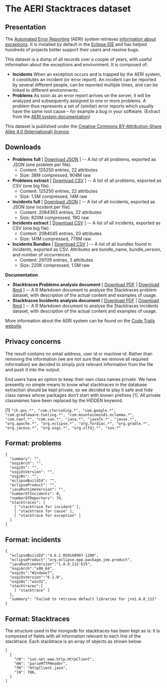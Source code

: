 
# The AERI Stacktraces dataset

## Presentation

The [Automated Error Reporting](https://wiki.eclipse.org/EPP/Logging) (AERI) system retrieves [information about exceptions](https://www.codetrails.com/error-analytics/manual/). It is installed by default in the [Eclipse IDE](http://www.eclipse.org/ide/) and has helped hundreds of projects better support their users and resolve bugs.  

This dataset is a dump of all records over a couple of years, with useful information about the exceptions and environment. It is composed of:

* **Incidents** When an exception occurs and is trapped by the AERI system, it constitutes an incident (or error report). An incident can be reported by several different people, can be reported multiple times, and can be linked to different environments.
* **Problems** As soon as an error report arrives on the server, it will be analyzed and subsequently assigned to one or more problems. A problem thus represents a set of (similar) error reports which usually have the same root cause – for example a bug in your software. (Extract from the [AERI system documentation](https://www.codetrails.com/error-analytics/manual/concepts/error-reports-problems-bugs-projects.html))

This dataset is published under the [Creative Commons BY-Attribution-Share Alike 4.0 (International) licence](https://creativecommons.org/licenses/by-sa/4.0/).


## Downloads

* **Problems full** [ [Download JSON](problems_full.tar.bz2) ] -- A list of all problems, exported as JSON (one problem per file).
    * Content: 125250 entries, 22 attributes
    * Size: 38M compressed, 904M raw
* **Problems extract** [ [Download CSV](problems_extract.csv.bz2) ] -- A list of all problems, exported as CSV (one big file).
    * Content: 125250 entries, 22 attributes
    * Size: 1.5M compressed, 14M raw
* **Incidents full** [ [Download JSON](incidents_full.tar.bz2) ] -- A list of all incidents, exported as JSON (one incident per file).
    * Content: 2084363 entries, 22 attributes
    * Size: 820M compressed, 19G raw
* **Incidents extract** [ [Download CSV](incidents_extract.csv.bz2) ] -- A list of all incidents, exported as CSV (one big file).
    * Content: 2084045 entries, 20 attributes
    * Size: 141M compressed, 778M raw
* **Incidents Bundles** [ [Download CSV](incidents_bundles_extract.csv.bz2) ] -- A list of all bundles found in incidents, exported as CSV. Attributes are bundle_name, bundle_version, and number of occurrences.
    * Content: 29709 entries, 3 attributes
    * Size: 220K compressed, 1.5M raw

**Documentation**

* **Stacktraces Problems analysis document** [ [Download PDF](problems_analysis.pdf) | [Download Rmd](problems_analysis.rmd) ] -- A R Markdown document to analyse the Stacktraces problem dataset, with description of the actual content and examples of usage.
* **Stacktraces Incidents analysis document** [ [Download PDF](incidents_analysis.pdf) | [Download Rmd](incidents_analysis.rmd) ] -- A R Markdown document to analyse the Stacktraces incidents dataset, with description of the actual content and examples of usage.

More information about the AERI system can be found on the [Code Trails website](https://www.codetrails.com/error-analytics/manual/).



## Privacy concerns

The result contains no email address, user id or machine id. Rather than removing the information (we are not sure that we remove all required information) we decided to simply pick relevant information from the file and push it into the output.

End users have an option to keep their own class names private. We have presently no simple means to know what stacktraces in the database extraction should be kept private, so we decided to play it safe and hide class names whose packages don't start with known prefixes [1]. All private classnames have been replaced by the HIDDEN keyword.

[1] `"ch.qos.*", "com.cforcoding.*", "com.google.*", "com.gradleware.tooling.*", "com.mountainminds.eclemma.*", "com.naef.*", "com.sun.*", "java.*", "javafx.*", "javax.*", "org.apache.*", "org.eclipse.*", "org.fordiac.*", "org.gradle.*", "org.jacoco.*", "org.osgi.*", "org.slf4j.*", "sun.*" `


## Format: problems

    {
      "summary": "",
      "osgiArch": "",
      "osgiOs": "",
      "osgiOsVersion": "",
      "osgiWs": "",
      "eclipseBuildId": "",
      "eclipseProduct": "",
      "javaRuntimeVersion": "",
      "numberOfIncidents": 0,
      "numberOfReporters": 74,
      "stacktraces": [
        [ "stacktrace for incident" ],
        [ "stacktrace for cause" ],
        [ "stacktrace for exception" ]
      ]
    }


## Format: incidents

    {
      "eclipseBuildId":"4.6.1.M20160907-1200",
      "eclipseProduct":"org.eclipse.epp.package.jee.product",
      "javaRuntimeVersion":"1.8.0_112-b15",
      "osgiArch":"x86_64",
      "osgiOs":"Windows7",
      "osgiOsVersion":"6.1.0",
      "osgiWs":"win32",
      "stacktraces":[
        [ "stacktrace" ]
      ],
      "summary": "Failed to retrieve default libraries for jre1.8.0_111"
    }


## Format: Stacktraces

The structure used in the mongodb for stacktraces has been kept as is: it is composed of fields with all information relevant to each line of the stacktrace. Each stacktrace is an array of objects as shown below:

    [
      {
        "cN": "sun.net.www.http.HttpClient",
        "mN": "parseHTTPHeader",
        "fN": "HttpClient.java",
        "lN": 786,
      }
    ]
